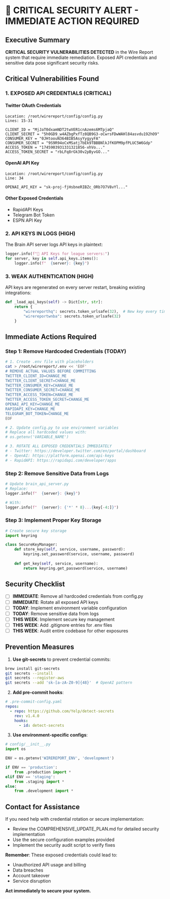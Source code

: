# 🚨 CRITICAL SECURITY ALERT - IMMEDIATE ACTION REQUIRED

## Executive Summary

**CRITICAL SECURITY VULNERABILITIES DETECTED** in the Wire Report system that require immediate remediation. Exposed API credentials and sensitive data pose significant security risks.

## Critical Vulnerabilities Found

### 1. **EXPOSED API CREDENTIALS** (CRITICAL)

#### Twitter OAuth Credentials
```
Location: /root/wirereport/config/config.py
Lines: 15-31

CLIENT_ID = "MjJaT0dxamNDT2twVER1cnAzems6MTpjaQ"
CLIENT_SECRET = "5h0GD9_w4AZbgPxfTz8QB9G3-oCwrsFDwWAHl84asvdu192hO9"
CONSUMER_KEY = "0JHtoouN364BIB5AsyYygyyFA"
CONSUMER_SECRET = "9S9R94oCxMSatj7bEk9TBBBNlkJfKOPM9pfPLUC5W6Gdp"
ACCESS_TOKEN = "1745903931331321856-xhVo..."
ACCESS_TOKEN_SECRET = "rbLFq8rGk30v2pByvGO..."
```

#### OpenAI API Key
```
Location: /root/wirereport/config/config.py
Line: 34

OPENAI_API_KEY = "sk-proj-fjHsbneRIBZc_ORb7O7V8vYl..."
```

#### Other Exposed Credentials
- RapidAPI Keys
- Telegram Bot Token
- ESPN API Key

### 2. **API KEYS IN LOGS** (HIGH)

The Brain API server logs API keys in plaintext:
```python
logger.info(f"🔑 API Keys for league servers:")
for server, key in self.api_keys.items():
    logger.info(f"  {server}: {key}")
```

### 3. **WEAK AUTHENTICATION** (HIGH)

API keys are regenerated on every server restart, breaking existing integrations:
```python
def _load_api_keys(self) -> Dict[str, str]:
    return {
        "wirereporthq": secrets.token_urlsafe(32),  # New key every time!
        "wirereportwnba": secrets.token_urlsafe(32)
    }
```

## Immediate Actions Required

### Step 1: Remove Hardcoded Credentials (TODAY)

```bash
# 1. Create .env file with placeholders
cat > /root/wirereport/.env << 'EOF'
# REMOVE ACTUAL VALUES BEFORE COMMITTING
TWITTER_CLIENT_ID=CHANGE_ME
TWITTER_CLIENT_SECRET=CHANGE_ME
TWITTER_CONSUMER_KEY=CHANGE_ME
TWITTER_CONSUMER_SECRET=CHANGE_ME
TWITTER_ACCESS_TOKEN=CHANGE_ME
TWITTER_ACCESS_TOKEN_SECRET=CHANGE_ME
OPENAI_API_KEY=CHANGE_ME
RAPIDAPI_KEY=CHANGE_ME
TELEGRAM_BOT_TOKEN=CHANGE_ME
EOF

# 2. Update config.py to use environment variables
# Replace all hardcoded values with:
# os.getenv('VARIABLE_NAME')

# 3. ROTATE ALL EXPOSED CREDENTIALS IMMEDIATELY
# - Twitter: https://developer.twitter.com/en/portal/dashboard
# - OpenAI: https://platform.openai.com/api-keys
# - RapidAPI: https://rapidapi.com/developer/apps
```

### Step 2: Remove Sensitive Data from Logs

```python
# Update brain_api_server.py
# Replace:
logger.info(f"  {server}: {key}")

# With:
logger.info(f"  {server}: {'*' * 8}...{key[-4:]}")
```

### Step 3: Implement Proper Key Storage

```python
# Create secure key storage
import keyring

class SecureKeyManager:
    def store_key(self, service, username, password):
        keyring.set_password(service, username, password)
    
    def get_key(self, service, username):
        return keyring.get_password(service, username)
```

## Security Checklist

- [ ] **IMMEDIATE**: Remove all hardcoded credentials from config.py
- [ ] **IMMEDIATE**: Rotate all exposed API keys
- [ ] **TODAY**: Implement environment variable configuration
- [ ] **TODAY**: Remove sensitive data from logs
- [ ] **THIS WEEK**: Implement secure key management
- [ ] **THIS WEEK**: Add .gitignore entries for .env files
- [ ] **THIS WEEK**: Audit entire codebase for other exposures

## Prevention Measures

1. **Use git-secrets** to prevent credential commits:
```bash
brew install git-secrets
git secrets --install
git secrets --register-aws
git secrets --add 'sk-[a-zA-Z0-9]{48}'  # OpenAI pattern
```

2. **Add pre-commit hooks**:
```yaml
# .pre-commit-config.yaml
repos:
  - repo: https://github.com/Yelp/detect-secrets
    rev: v1.4.0
    hooks:
      - id: detect-secrets
```

3. **Use environment-specific configs**:
```python
# config/__init__.py
import os

ENV = os.getenv('WIREREPORT_ENV', 'development')

if ENV == 'production':
    from .production import *
elif ENV == 'staging':
    from .staging import *
else:
    from .development import *
```

## Contact for Assistance

If you need help with credential rotation or secure implementation:
- Review the COMPREHENSIVE_UPDATE_PLAN.md for detailed security implementation
- Use the secure configuration examples provided
- Implement the security audit script to verify fixes

**Remember**: These exposed credentials could lead to:
- Unauthorized API usage and billing
- Data breaches
- Account takeover
- Service disruption

**Act immediately to secure your system.**